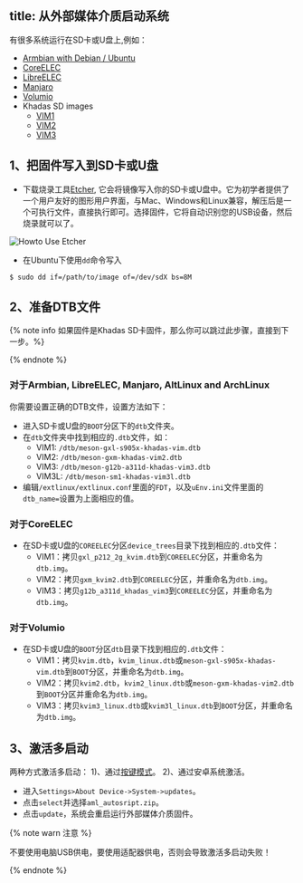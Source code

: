 title: 从外部媒体介质启动系统
---


有很多系统运行在SD卡或U盘上,例如：
* [Armbian with Debian / Ubuntu]()
* [CoreELEC](https://coreelec.org/)
* [LibreELEC](https://libreelec.tv/downloads_new/khadas-vim/)
* [Manjaro](https://forum.khadas.com/t/manjaro-linux-desktop-environment-for-vim1-vim3/3945)
* [Volumio]()
* Khadas SD images
  * [VIM1](https://dl.khadas.com/Firmware/VIM1/Ubuntu/SD_USB/)
  * [VIM2](https://dl.khadas.com/Firmware/VIM2/Ubuntu/SD_USB/)
  * [VIM3](https://dl.khadas.com/Firmware/VIM3/Ubuntu/SD_USB/)


## 1、把固件写入到SD卡或U盘
* 下载烧录工具[Etcher](https://www.balena.io/etcher/), 它会将镜像写入你的SD卡或U盘中。它为初学者提供了一个用户友好的图形用户界面，与Mac、Windows和Linux兼容，解压后是一个可执行文件，直接执行即可。选择固件，它将自动识别您的USB设备，然后烧录就可以了。

![Howto Use Etcher](/linux/images/vim1/HowtoUseEtcher.png)

* 在Ubuntu下使用`dd`命令写入

```
$ sudo dd if=/path/to/image of=/dev/sdX bs=8M
```

## 2、准备DTB文件

{% note info 如果固件是Khadas SD卡固件，那么你可以跳过此步骤，直接到下一步。%}

{% endnote %}

### 对于Armbian, LibreELEC, Manjaro, AltLinux and ArchLinux
你需要设置正确的DTB文件，设置方法如下：

* 进入SD卡或U盘的`BOOT`分区下的`dtb`文件夹。
* 在`dtb`文件夹中找到相应的`.dtb`文件，如：
  * VIM1: `/dtb/meson-gxl-s905x-khadas-vim.dtb`
  * VIM2: `/dtb/meson-gxm-khadas-vim2.dtb`
  * VIM3: `/dtb/meson-g12b-a311d-khadas-vim3.dtb`
  * VIM3L: `/dtb/meson-sm1-khadas-vim3l.dtb`
* 编辑`/extlinux/extlinux.conf`里面的`FDT`，以及`uEnv.ini`文件里面的`dtb_name=`设置为上面相应的值。

### 对于CoreELEC
* 在SD卡或U盘的`COREELEC`分区`device_trees`目录下找到相应的`.dtb`文件：
  * VIM1：拷贝`gxl_p212_2g_kvim.dtb`到`COREELEC`分区，并重命名为`dtb.img`。
  * VIM2：拷贝`gxm_kvim2.dtb`到`COREELEC`分区，并重命名为`dtb.img`。
  * VIM3：拷贝`g12b_a311d_khadas_vim3`到`COREELEC`分区，并重命名为`dtb.img`。

### 对于Volumio
* 在SD卡或U盘的`BOOT`分区`dtb`目录下找到相应的`.dtb`文件：
  * VIM1：拷贝`kvim.dtb`，`kvim_linux.dtb`或`meson-gxl-s905x-khadas-vim.dtb`到`BOOT`分区，并重命名为`dtb.img`。
  * VIM2：拷贝`kvim2.dtb`，`kvim2_linux.dtb`或`meson-gxm-khadas-vim2.dtb`到`BOOT`分区并重命名为`dtb.img`。
  * VIM3：拷贝`kvim3_linux.dtb`或`kvim3l_linux.dtb`到`BOOT`分区，并重命名为`dtb.img`。


## 3、激活多启动
两种方式激活多启动：
1)、通过[按键模式](/linux/zh-cn/vim1/BootIntoUpgradeMode.html)。
2)、通过安卓系统激活。
* 进入`Settings>About Device->System->updates`。
* 点击`select`并选择`aml_autosript.zip`。
* 点击`update`，系统会重启运行外部媒体介质固件。

{% note warn 注意 %}

不要使用电脑USB供电，要使用适配器供电，否则会导致激活多启动失败！

{% endnote %}
